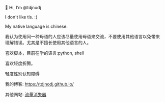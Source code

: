 👋 Hi, I’m @tdjnodj

I don't like tls. :(

My native language is chinese.

我认为使用同一种母语的人应该尽量使用母语来交流，不要使用其他语言以免带来理解错误。尤其是不擅长使用其他语言的人。

喜欢脚本，目前在学的语言:python, shell

喜欢轻度折腾。

轻度性别认知障碍

我的博客: https://tdjnodj.github.io/

其他网站: [流量消失器](tdjnodj.github.io/data-boom-master/)
